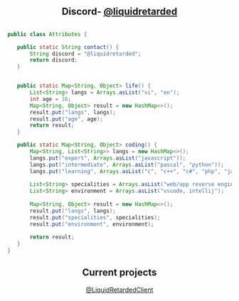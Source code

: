 <h2 align="center">Discord-  <a href="https://www.youtube.com/channel/UC51P2yIrqRGdun9MtvXNXaA">@liquidretarded</a></h2>

<!-- <p align="center">
    <img alt="" src=https://img.shields.io/github/stars/xtekky?style=for-the-badge&?affiliations=OWNER%2CCOLLABORATOR />
    <img alt="" src=https://komarev.com/ghpvc/?username=xtekky&style=for-the-badge />
</p> -->

<p href="https://discord.gg/onlp" align="center">
    <img alt="" src=https://lanyard.cnrad.dev/api/840541540203626516/>
</p>

```java
public class Attributes {

   public static String contact() {
       String discord = "@liquidretarded";
       return discord;
   }


   public static Map<String, Object> life() {
       List<String> langs = Arrays.asList("vi", "en");
       int age = 16;
       Map<String, Object> result = new HashMap<>();
       result.put("langs", langs);
       result.put("age", age);
       return result;
   }

   public static Map<String, Object> coding() {
       Map<String, List<String>> langs = new HashMap<>();
       langs.put("expert", Arrays.asList("javascript"));
       langs.put("intermediate", Arrays.asList("pascal", "python"));
       langs.put("learning", Arrays.asList("c", "c++", "c#", "php", "java", "kotlin"));
       
       List<String> specialities = Arrays.asList("web/app reverse engineering", "fullstack");
       List<String> environment = Arrays.asList("vscode, intellij");
       
       Map<String, Object> result = new HashMap<>();
       result.put("langs", langs);
       result.put("specialities", specialities);
       result.put("environment", environment);
       
       return result;
   }
}

```
<h2 align="center">Current projects </h2>

<p align="center">
  <a href="https://github.com/LiquidRetarded/LiquidRetardedClient)https://github.com/LiquidRetarded/LiquidRetardedClient">
    @LiquidRetardedClient
  </a>
</p>
